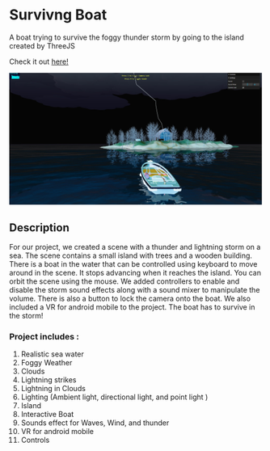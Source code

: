 # Survivng Boat

A boat trying to survive the foggy thunder storm by going to the island created by ThreeJS

Check it out  [here!](https://mazen-ghaleb.github.io/Surviving-Boat/ "Project's Git Page Link")

![Project image](Demo.jpg)

## __Description__
For our project, we created a scene with a thunder and lightning storm on a sea. The scene contains a small island with trees and a wooden building. There is a boat in the water that can be controlled using keyboard to move around in the scene. It stops advancing when it reaches the island. You can orbit the scene using the mouse. We added controllers to enable and disable the storm sound effects along with a sound mixer to manipulate the volume. There is also a button to lock the camera onto the boat. We also included a VR for android mobile to the project. The boat has to survive in the storm!

### __Project includes :__
1. Realistic sea water
2. Foggy Weather
3. Clouds
4. Lightning strikes
5. Lightning in Clouds
6. Lighting (Ambient light, directional light, and point light )
7. Island
8. Interactive Boat
9. Sounds effect for Waves, Wind, and thunder
10. VR for android mobile
11. Controls
